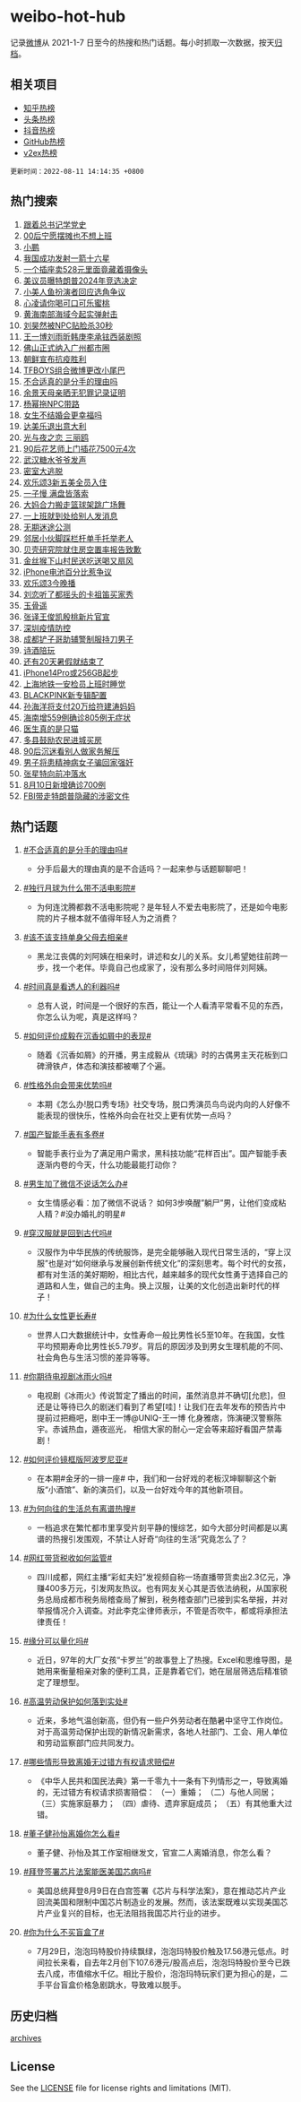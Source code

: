 # weibo-hot-hub

记录[微博](https://www.weibo.com)从 2021-1-7 日至今的热搜和热门话题。每小时抓取一次数据，按天[归档](archives)。

## 相关项目

- [知乎热榜](https://github.com/lonnyzhang423/zhihu-hot-hub)
- [头条热榜](https://github.com/lonnyzhang423/toutiao-hot-hub)
- [抖音热榜](https://github.com/lonnyzhang423/douyin-hot-hub)
- [GitHub热榜](https://github.com/lonnyzhang423/github-hot-hub)
- [v2ex热榜](https://github.com/lonnyzhang423/v2ex-hot-hub)


`更新时间：2022-08-11 14:14:35 +0800`

## 热门搜索

1. [跟着总书记学党史](https://m.weibo.cn/search?containerid=100103type%3D1%26t%3D10%26q%3D%23%E8%B7%9F%E7%9D%80%E6%80%BB%E4%B9%A6%E8%AE%B0%E5%AD%A6%E5%85%9A%E5%8F%B2%23&stream_entry_id=51&isnewpage=1&extparam=seat%3D1%26pos%3D0%26filter_type%3Drealtimehot%26dgr%3D0%26c_type%3D51%26cate%3D10103%26display_time%3D1660198472%26pre_seqid%3D16601984726970182217356&luicode=10000011&lfid=106003type%253D25%2526t%253D3%2526disable_hot%253D1%2526filter_type%253Drealtimehot)
1. [00后宁愿摆摊也不想上班](https://m.weibo.cn/search?containerid=100103type%3D1%26t%3D10%26q%3D%2300%E5%90%8E%E5%AE%81%E6%84%BF%E6%91%86%E6%91%8A%E4%B9%9F%E4%B8%8D%E6%83%B3%E4%B8%8A%E7%8F%AD%23&stream_entry_id=31&isnewpage=1&extparam=seat%3D1%26cate%3D0%26dgr%3D0%26realpos%3D1%26lcate%3D5001%26filter_type%3Drealtimehot%26pos%3D0%26c_type%3D31%26flag%3D0%26display_time%3D1660198472%26pre_seqid%3D16601984726970182217356&luicode=10000011&lfid=106003type%253D25%2526t%253D3%2526disable_hot%253D1%2526filter_type%253Drealtimehot)
1. [小鹏](https://m.weibo.cn/search?containerid=100103type%3D1%26t%3D10%26q%3D%E5%B0%8F%E9%B9%8F&stream_entry_id=31&isnewpage=1&extparam=seat%3D1%26cate%3D0%26dgr%3D0%26realpos%3D2%26lcate%3D5001%26filter_type%3Drealtimehot%26pos%3D1%26c_type%3D31%26flag%3D1%26display_time%3D1660198472%26pre_seqid%3D16601984726970182217356&luicode=10000011&lfid=106003type%253D25%2526t%253D3%2526disable_hot%253D1%2526filter_type%253Drealtimehot)
1. [我国成功发射一箭十六星](https://m.weibo.cn/search?containerid=100103type%3D1%26t%3D10%26q%3D%23%E6%88%91%E5%9B%BD%E6%88%90%E5%8A%9F%E5%8F%91%E5%B0%84%E4%B8%80%E7%AE%AD%E5%8D%81%E5%85%AD%E6%98%9F%23&stream_entry_id=31&isnewpage=1&extparam=seat%3D1%26cate%3D0%26dgr%3D0%26realpos%3D3%26lcate%3D5001%26filter_type%3Drealtimehot%26pos%3D2%26c_type%3D31%26flag%3D0%26display_time%3D1660198472%26pre_seqid%3D16601984726970182217356&luicode=10000011&lfid=106003type%253D25%2526t%253D3%2526disable_hot%253D1%2526filter_type%253Drealtimehot)
1. [一个插座卖528元里面竟藏着摄像头](https://m.weibo.cn/search?containerid=100103type%3D1%26t%3D10%26q%3D%23%E4%B8%80%E4%B8%AA%E6%8F%92%E5%BA%A7%E5%8D%96528%E5%85%83%E9%87%8C%E9%9D%A2%E7%AB%9F%E8%97%8F%E7%9D%80%E6%91%84%E5%83%8F%E5%A4%B4%23&stream_entry_id=31&isnewpage=1&extparam=seat%3D1%26cate%3D0%26dgr%3D0%26realpos%3D4%26lcate%3D5001%26filter_type%3Drealtimehot%26pos%3D3%26c_type%3D31%26flag%3D1%26display_time%3D1660198472%26pre_seqid%3D16601984726970182217356&luicode=10000011&lfid=106003type%253D25%2526t%253D3%2526disable_hot%253D1%2526filter_type%253Drealtimehot)
1. [美议员曝特朗普2024年竞选决定](https://m.weibo.cn/search?containerid=100103type%3D1%26t%3D10%26q%3D%23%E7%BE%8E%E8%AE%AE%E5%91%98%E6%9B%9D%E7%89%B9%E6%9C%97%E6%99%AE2024%E5%B9%B4%E7%AB%9E%E9%80%89%E5%86%B3%E5%AE%9A%23&stream_entry_id=31&isnewpage=1&extparam=seat%3D1%26cate%3D0%26dgr%3D0%26realpos%3D5%26lcate%3D5001%26filter_type%3Drealtimehot%26pos%3D4%26c_type%3D31%26flag%3D1%26display_time%3D1660198472%26pre_seqid%3D16601984726970182217356&luicode=10000011&lfid=106003type%253D25%2526t%253D3%2526disable_hot%253D1%2526filter_type%253Drealtimehot)
1. [小美人鱼扮演者回应选角争议](https://m.weibo.cn/search?containerid=100103type%3D1%26t%3D10%26q%3D%23%E5%B0%8F%E7%BE%8E%E4%BA%BA%E9%B1%BC%E6%89%AE%E6%BC%94%E8%80%85%E5%9B%9E%E5%BA%94%E9%80%89%E8%A7%92%E4%BA%89%E8%AE%AE%23&stream_entry_id=31&isnewpage=1&extparam=seat%3D1%26cate%3D0%26dgr%3D0%26realpos%3D6%26lcate%3D5001%26filter_type%3Drealtimehot%26pos%3D5%26c_type%3D31%26flag%3D1%26display_time%3D1660198472%26pre_seqid%3D16601984726970182217356&luicode=10000011&lfid=106003type%253D25%2526t%253D3%2526disable_hot%253D1%2526filter_type%253Drealtimehot)
1. [心凌请你喝可口可乐蜜桃](https://m.weibo.cn/search?containerid=100103type%3D1%26t%3D10%26q%3D%23%E5%BF%83%E5%87%8C%E8%AF%B7%E4%BD%A0%E5%96%9D%E5%8F%AF%E5%8F%A3%E5%8F%AF%E4%B9%90%E8%9C%9C%E6%A1%83%23&stream_entry_id=31&isnewpage=1&extparam=seat%3D1%26cate%3D0%26dgr%3D0%26adid%3D162411%26lcate%3D5001%26filter_type%3Drealtimehot%26pos%3D6%26c_type%3D31%26topic_ad%3D1%26display_time%3D1660198472%26pre_seqid%3D16601984726970182217356&luicode=10000011&lfid=106003type%253D25%2526t%253D3%2526disable_hot%253D1%2526filter_type%253Drealtimehot)
1. [黄海南部海域今起实弹射击](https://m.weibo.cn/search?containerid=100103type%3D1%26t%3D10%26q%3D%23%E9%BB%84%E6%B5%B7%E5%8D%97%E9%83%A8%E6%B5%B7%E5%9F%9F%E4%BB%8A%E8%B5%B7%E5%AE%9E%E5%BC%B9%E5%B0%84%E5%87%BB%23&stream_entry_id=31&isnewpage=1&extparam=seat%3D1%26cate%3D0%26dgr%3D0%26realpos%3D7%26lcate%3D5001%26filter_type%3Drealtimehot%26pos%3D7%26c_type%3D31%26flag%3D0%26display_time%3D1660198472%26pre_seqid%3D16601984726970182217356&luicode=10000011&lfid=106003type%253D25%2526t%253D3%2526disable_hot%253D1%2526filter_type%253Drealtimehot)
1. [刘昊然被NPC贴脸杀30秒](https://m.weibo.cn/search?containerid=100103type%3D1%26t%3D10%26q%3D%23%E5%88%98%E6%98%8A%E7%84%B6%E8%A2%ABNPC%E8%B4%B4%E8%84%B8%E6%9D%8030%E7%A7%92%23&stream_entry_id=31&isnewpage=1&extparam=seat%3D1%26cate%3D0%26dgr%3D0%26realpos%3D8%26lcate%3D5001%26filter_type%3Drealtimehot%26pos%3D8%26c_type%3D31%26flag%3D1%26display_time%3D1660198472%26pre_seqid%3D16601984726970182217356&luicode=10000011&lfid=106003type%253D25%2526t%253D3%2526disable_hot%253D1%2526filter_type%253Drealtimehot)
1. [王一博刘雨昕韩庚李承铉西装剧照](https://m.weibo.cn/search?containerid=100103type%3D1%26t%3D10%26q%3D%23%E7%8E%8B%E4%B8%80%E5%8D%9A%E5%88%98%E9%9B%A8%E6%98%95%E9%9F%A9%E5%BA%9A%E6%9D%8E%E6%89%BF%E9%93%89%E8%A5%BF%E8%A3%85%E5%89%A7%E7%85%A7%23&stream_entry_id=31&isnewpage=1&extparam=seat%3D1%26cate%3D0%26dgr%3D0%26realpos%3D9%26lcate%3D5001%26filter_type%3Drealtimehot%26pos%3D9%26c_type%3D31%26flag%3D1%26display_time%3D1660198472%26pre_seqid%3D16601984726970182217356&luicode=10000011&lfid=106003type%253D25%2526t%253D3%2526disable_hot%253D1%2526filter_type%253Drealtimehot)
1. [佛山正式纳入广州都市圈](https://m.weibo.cn/search?containerid=100103type%3D1%26t%3D10%26q%3D%23%E4%BD%9B%E5%B1%B1%E6%AD%A3%E5%BC%8F%E7%BA%B3%E5%85%A5%E5%B9%BF%E5%B7%9E%E9%83%BD%E5%B8%82%E5%9C%88%23&stream_entry_id=31&isnewpage=1&extparam=seat%3D1%26cate%3D0%26dgr%3D0%26realpos%3D10%26lcate%3D5001%26filter_type%3Drealtimehot%26pos%3D10%26c_type%3D31%26flag%3D1%26display_time%3D1660198472%26pre_seqid%3D16601984726970182217356&luicode=10000011&lfid=106003type%253D25%2526t%253D3%2526disable_hot%253D1%2526filter_type%253Drealtimehot)
1. [朝鲜宣布抗疫胜利](https://m.weibo.cn/search?containerid=100103type%3D1%26t%3D10%26q%3D%23%E6%9C%9D%E9%B2%9C%E5%AE%A3%E5%B8%83%E6%8A%97%E7%96%AB%E8%83%9C%E5%88%A9%23&stream_entry_id=31&isnewpage=1&extparam=seat%3D1%26cate%3D0%26dgr%3D0%26realpos%3D11%26lcate%3D5001%26filter_type%3Drealtimehot%26pos%3D11%26c_type%3D31%26flag%3D0%26display_time%3D1660198472%26pre_seqid%3D16601984726970182217356&luicode=10000011&lfid=106003type%253D25%2526t%253D3%2526disable_hot%253D1%2526filter_type%253Drealtimehot)
1. [TFBOYS组合微博更改小尾巴](https://m.weibo.cn/search?containerid=100103type%3D1%26t%3D10%26q%3D%23TFBOYS%E7%BB%84%E5%90%88%E5%BE%AE%E5%8D%9A%E6%9B%B4%E6%94%B9%E5%B0%8F%E5%B0%BE%E5%B7%B4%23&stream_entry_id=31&isnewpage=1&extparam=seat%3D1%26cate%3D0%26dgr%3D0%26realpos%3D12%26lcate%3D5001%26filter_type%3Drealtimehot%26pos%3D12%26c_type%3D31%26flag%3D0%26display_time%3D1660198472%26pre_seqid%3D16601984726970182217356&luicode=10000011&lfid=106003type%253D25%2526t%253D3%2526disable_hot%253D1%2526filter_type%253Drealtimehot)
1. [不合适真的是分手的理由吗](https://m.weibo.cn/search?containerid=100103type%3D1%26t%3D10%26q%3D%E4%B8%8D%E5%90%88%E9%80%82%E7%9C%9F%E7%9A%84%E6%98%AF%E5%88%86%E6%89%8B%E7%9A%84%E7%90%86%E7%94%B1%E5%90%97&stream_entry_id=31&isnewpage=1&extparam=seat%3D1%26cate%3D0%26dgr%3D0%26realpos%3D13%26lcate%3D5001%26filter_type%3Drealtimehot%26pos%3D13%26c_type%3D31%26flag%3D0%26display_time%3D1660198472%26pre_seqid%3D16601984726970182217356&luicode=10000011&lfid=106003type%253D25%2526t%253D3%2526disable_hot%253D1%2526filter_type%253Drealtimehot)
1. [余景天母亲晒无犯罪记录证明](https://m.weibo.cn/search?containerid=100103type%3D1%26t%3D10%26q%3D%23%E4%BD%99%E6%99%AF%E5%A4%A9%E6%AF%8D%E4%BA%B2%E6%99%92%E6%97%A0%E7%8A%AF%E7%BD%AA%E8%AE%B0%E5%BD%95%E8%AF%81%E6%98%8E%23&stream_entry_id=31&isnewpage=1&extparam=seat%3D1%26cate%3D0%26dgr%3D0%26realpos%3D14%26lcate%3D5001%26filter_type%3Drealtimehot%26pos%3D14%26c_type%3D31%26flag%3D0%26display_time%3D1660198472%26pre_seqid%3D16601984726970182217356&luicode=10000011&lfid=106003type%253D25%2526t%253D3%2526disable_hot%253D1%2526filter_type%253Drealtimehot)
1. [杨幂拖NPC带路](https://m.weibo.cn/search?containerid=100103type%3D1%26t%3D10%26q%3D%23%E6%9D%A8%E5%B9%82%E6%8B%96NPC%E5%B8%A6%E8%B7%AF%23&stream_entry_id=31&isnewpage=1&extparam=seat%3D1%26cate%3D0%26dgr%3D0%26realpos%3D15%26lcate%3D5001%26filter_type%3Drealtimehot%26pos%3D15%26c_type%3D31%26flag%3D1%26display_time%3D1660198472%26pre_seqid%3D16601984726970182217356&luicode=10000011&lfid=106003type%253D25%2526t%253D3%2526disable_hot%253D1%2526filter_type%253Drealtimehot)
1. [女生不结婚会更幸福吗](https://m.weibo.cn/search?containerid=100103type%3D1%26t%3D10%26q%3D%23%E5%A5%B3%E7%94%9F%E4%B8%8D%E7%BB%93%E5%A9%9A%E4%BC%9A%E6%9B%B4%E5%B9%B8%E7%A6%8F%E5%90%97%23&stream_entry_id=31&isnewpage=1&extparam=seat%3D1%26cate%3D0%26dgr%3D0%26realpos%3D16%26lcate%3D5001%26filter_type%3Drealtimehot%26pos%3D16%26c_type%3D31%26flag%3D0%26display_time%3D1660198472%26pre_seqid%3D16601984726970182217356&luicode=10000011&lfid=106003type%253D25%2526t%253D3%2526disable_hot%253D1%2526filter_type%253Drealtimehot)
1. [达美乐退出意大利](https://m.weibo.cn/search?containerid=100103type%3D1%26t%3D10%26q%3D%23%E8%BE%BE%E7%BE%8E%E4%B9%90%E9%80%80%E5%87%BA%E6%84%8F%E5%A4%A7%E5%88%A9%23&stream_entry_id=31&isnewpage=1&extparam=seat%3D1%26cate%3D0%26dgr%3D0%26realpos%3D17%26lcate%3D5001%26filter_type%3Drealtimehot%26pos%3D17%26c_type%3D31%26flag%3D0%26display_time%3D1660198472%26pre_seqid%3D16601984726970182217356&luicode=10000011&lfid=106003type%253D25%2526t%253D3%2526disable_hot%253D1%2526filter_type%253Drealtimehot)
1. [光与夜之恋 三丽鸥](https://m.weibo.cn/search?containerid=100103type%3D1%26t%3D10%26q%3D%E5%85%89%E4%B8%8E%E5%A4%9C%E4%B9%8B%E6%81%8B+%E4%B8%89%E4%B8%BD%E9%B8%A5&stream_entry_id=31&isnewpage=1&extparam=seat%3D1%26cate%3D0%26dgr%3D0%26realpos%3D18%26lcate%3D5001%26filter_type%3Drealtimehot%26pos%3D18%26c_type%3D31%26flag%3D1%26display_time%3D1660198472%26pre_seqid%3D16601984726970182217356&luicode=10000011&lfid=106003type%253D25%2526t%253D3%2526disable_hot%253D1%2526filter_type%253Drealtimehot)
1. [90后花艺师上门插花7500元4次](https://m.weibo.cn/search?containerid=100103type%3D1%26t%3D10%26q%3D%2390%E5%90%8E%E8%8A%B1%E8%89%BA%E5%B8%88%E4%B8%8A%E9%97%A8%E6%8F%92%E8%8A%B17500%E5%85%834%E6%AC%A1%23&stream_entry_id=31&isnewpage=1&extparam=seat%3D1%26cate%3D0%26dgr%3D0%26realpos%3D19%26lcate%3D5001%26filter_type%3Drealtimehot%26pos%3D19%26c_type%3D31%26flag%3D1%26display_time%3D1660198472%26pre_seqid%3D16601984726970182217356&luicode=10000011&lfid=106003type%253D25%2526t%253D3%2526disable_hot%253D1%2526filter_type%253Drealtimehot)
1. [武汉糖水爷爷发声](https://m.weibo.cn/search?containerid=100103type%3D1%26t%3D10%26q%3D%23%E6%AD%A6%E6%B1%89%E7%B3%96%E6%B0%B4%E7%88%B7%E7%88%B7%E5%8F%91%E5%A3%B0%23&stream_entry_id=31&isnewpage=1&extparam=seat%3D1%26cate%3D0%26dgr%3D0%26realpos%3D20%26lcate%3D5001%26filter_type%3Drealtimehot%26pos%3D20%26c_type%3D31%26flag%3D0%26display_time%3D1660198472%26pre_seqid%3D16601984726970182217356&luicode=10000011&lfid=106003type%253D25%2526t%253D3%2526disable_hot%253D1%2526filter_type%253Drealtimehot)
1. [密室大逃脱](https://m.weibo.cn/search?containerid=100103type%3D1%26t%3D10%26q%3D%E5%AF%86%E5%AE%A4%E5%A4%A7%E9%80%83%E8%84%B1&stream_entry_id=31&isnewpage=1&extparam=seat%3D1%26cate%3D0%26dgr%3D0%26realpos%3D21%26lcate%3D5001%26filter_type%3Drealtimehot%26pos%3D21%26c_type%3D31%26flag%3D0%26display_time%3D1660198472%26pre_seqid%3D16601984726970182217356&luicode=10000011&lfid=106003type%253D25%2526t%253D3%2526disable_hot%253D1%2526filter_type%253Drealtimehot)
1. [欢乐颂3新五美全员入住](https://m.weibo.cn/search?containerid=100103type%3D1%26t%3D10%26q%3D%23%E6%AC%A2%E4%B9%90%E9%A2%823%E6%96%B0%E4%BA%94%E7%BE%8E%E5%85%A8%E5%91%98%E5%85%A5%E4%BD%8F%23&stream_entry_id=31&isnewpage=1&extparam=seat%3D1%26cate%3D0%26dgr%3D0%26realpos%3D22%26lcate%3D5001%26filter_type%3Drealtimehot%26pos%3D22%26c_type%3D31%26flag%3D1%26display_time%3D1660198472%26pre_seqid%3D16601984726970182217356&luicode=10000011&lfid=106003type%253D25%2526t%253D3%2526disable_hot%253D1%2526filter_type%253Drealtimehot)
1. [一子慢 满盘皆落索](https://m.weibo.cn/search?containerid=100103type%3D1%26t%3D10%26q%3D%E4%B8%80%E5%AD%90%E6%85%A2+%E6%BB%A1%E7%9B%98%E7%9A%86%E8%90%BD%E7%B4%A2&stream_entry_id=31&isnewpage=1&extparam=seat%3D1%26cate%3D0%26dgr%3D0%26realpos%3D23%26lcate%3D5001%26filter_type%3Drealtimehot%26pos%3D23%26c_type%3D31%26flag%3D0%26display_time%3D1660198472%26pre_seqid%3D16601984726970182217356&luicode=10000011&lfid=106003type%253D25%2526t%253D3%2526disable_hot%253D1%2526filter_type%253Drealtimehot)
1. [大妈合力搬走篮球架跳广场舞](https://m.weibo.cn/search?containerid=100103type%3D1%26t%3D10%26q%3D%23%E5%A4%A7%E5%A6%88%E5%90%88%E5%8A%9B%E6%90%AC%E8%B5%B0%E7%AF%AE%E7%90%83%E6%9E%B6%E8%B7%B3%E5%B9%BF%E5%9C%BA%E8%88%9E%23&stream_entry_id=31&isnewpage=1&extparam=seat%3D1%26cate%3D0%26dgr%3D0%26realpos%3D24%26lcate%3D5001%26filter_type%3Drealtimehot%26pos%3D24%26c_type%3D31%26flag%3D0%26display_time%3D1660198472%26pre_seqid%3D16601984726970182217356&luicode=10000011&lfid=106003type%253D25%2526t%253D3%2526disable_hot%253D1%2526filter_type%253Drealtimehot)
1. [一上班就到处给别人发消息](http://m.weibo.cn/c/wbox?&id=j84w2uenjc&roomid=11788&q=%23%E4%B8%80%E4%B8%8A%E7%8F%AD%E5%B0%B1%E5%88%B0%E5%A4%84%E7%BB%99%E5%88%AB%E4%BA%BA%E5%8F%91%E6%B6%88%E6%81%AF%23&extparam=seat%3D1%26cate%3D0%26dgr%3D0%26realpos%3D25%26lcate%3D5001%26filter_type%3Drealtimehot%26pos%3D25%26c_type%3D31%26flag%3D1%26display_time%3D1660198472%26pre_seqid%3D16601984726970182217356&luicode=10000011&lfid=106003type%253D25%2526t%253D3%2526disable_hot%253D1%2526filter_type%253Drealtimehot)
1. [无期迷途公测](https://m.weibo.cn/search?containerid=100103type%3D1%26t%3D10%26q%3D%23%E6%97%A0%E6%9C%9F%E8%BF%B7%E9%80%94%E5%85%AC%E6%B5%8B%23&stream_entry_id=31&isnewpage=1&extparam=seat%3D1%26cate%3D0%26dgr%3D0%26realpos%3D26%26lcate%3D5001%26filter_type%3Drealtimehot%26pos%3D26%26c_type%3D31%26flag%3D1%26display_time%3D1660198472%26pre_seqid%3D16601984726970182217356&luicode=10000011&lfid=106003type%253D25%2526t%253D3%2526disable_hot%253D1%2526filter_type%253Drealtimehot)
1. [邻居小伙脚踩栏杆单手托举老人](https://m.weibo.cn/search?containerid=100103type%3D1%26t%3D10%26q%3D%23%E9%82%BB%E5%B1%85%E5%B0%8F%E4%BC%99%E8%84%9A%E8%B8%A9%E6%A0%8F%E6%9D%86%E5%8D%95%E6%89%8B%E6%89%98%E4%B8%BE%E8%80%81%E4%BA%BA%23&stream_entry_id=31&isnewpage=1&extparam=seat%3D1%26cate%3D0%26dgr%3D0%26realpos%3D27%26lcate%3D5001%26filter_type%3Drealtimehot%26pos%3D27%26c_type%3D31%26flag%3D1%26display_time%3D1660198472%26pre_seqid%3D16601984726970182217356&luicode=10000011&lfid=106003type%253D25%2526t%253D3%2526disable_hot%253D1%2526filter_type%253Drealtimehot)
1. [贝壳研究院就住房空置率报告致歉](https://m.weibo.cn/search?containerid=100103type%3D1%26t%3D10%26q%3D%23%E8%B4%9D%E5%A3%B3%E7%A0%94%E7%A9%B6%E9%99%A2%E5%B0%B1%E4%BD%8F%E6%88%BF%E7%A9%BA%E7%BD%AE%E7%8E%87%E6%8A%A5%E5%91%8A%E8%87%B4%E6%AD%89%23&stream_entry_id=31&isnewpage=1&extparam=seat%3D1%26cate%3D0%26dgr%3D0%26realpos%3D28%26lcate%3D5001%26filter_type%3Drealtimehot%26pos%3D28%26c_type%3D31%26flag%3D1%26display_time%3D1660198472%26pre_seqid%3D16601984726970182217356&luicode=10000011&lfid=106003type%253D25%2526t%253D3%2526disable_hot%253D1%2526filter_type%253Drealtimehot)
1. [金丝猴下山村民送吃送喝又扇风](https://m.weibo.cn/search?containerid=100103type%3D1%26t%3D10%26q%3D%23%E9%87%91%E4%B8%9D%E7%8C%B4%E4%B8%8B%E5%B1%B1%E6%9D%91%E6%B0%91%E9%80%81%E5%90%83%E9%80%81%E5%96%9D%E5%8F%88%E6%89%87%E9%A3%8E%23&stream_entry_id=31&isnewpage=1&extparam=seat%3D1%26cate%3D0%26dgr%3D0%26realpos%3D29%26lcate%3D5001%26filter_type%3Drealtimehot%26pos%3D29%26c_type%3D31%26flag%3D0%26display_time%3D1660198472%26pre_seqid%3D16601984726970182217356&luicode=10000011&lfid=106003type%253D25%2526t%253D3%2526disable_hot%253D1%2526filter_type%253Drealtimehot)
1. [iPhone电池百分比惹争议](https://m.weibo.cn/search?containerid=100103type%3D1%26t%3D10%26q%3D%23iPhone%E7%94%B5%E6%B1%A0%E7%99%BE%E5%88%86%E6%AF%94%E6%83%B9%E4%BA%89%E8%AE%AE%23&stream_entry_id=31&isnewpage=1&extparam=seat%3D1%26cate%3D0%26dgr%3D0%26realpos%3D30%26lcate%3D5001%26filter_type%3Drealtimehot%26pos%3D30%26c_type%3D31%26flag%3D0%26display_time%3D1660198472%26pre_seqid%3D16601984726970182217356&luicode=10000011&lfid=106003type%253D25%2526t%253D3%2526disable_hot%253D1%2526filter_type%253Drealtimehot)
1. [欢乐颂3今晚播](https://m.weibo.cn/search?containerid=100103type%3D1%26t%3D10%26q%3D%23%E6%AC%A2%E4%B9%90%E9%A2%823%E4%BB%8A%E6%99%9A%E6%92%AD%23&stream_entry_id=31&isnewpage=1&extparam=seat%3D1%26cate%3D0%26dgr%3D0%26realpos%3D31%26lcate%3D5001%26filter_type%3Drealtimehot%26pos%3D31%26c_type%3D31%26flag%3D0%26display_time%3D1660198472%26pre_seqid%3D16601984726970182217356&luicode=10000011&lfid=106003type%253D25%2526t%253D3%2526disable_hot%253D1%2526filter_type%253Drealtimehot)
1. [刘恋听了都摇头的卡祖笛买家秀](https://m.weibo.cn/search?containerid=100103type%3D1%26t%3D10%26q%3D%23%E5%88%98%E6%81%8B%E5%90%AC%E4%BA%86%E9%83%BD%E6%91%87%E5%A4%B4%E7%9A%84%E5%8D%A1%E7%A5%96%E7%AC%9B%E4%B9%B0%E5%AE%B6%E7%A7%80%23&stream_entry_id=31&isnewpage=1&extparam=seat%3D1%26cate%3D0%26dgr%3D0%26realpos%3D32%26lcate%3D5001%26filter_type%3Drealtimehot%26pos%3D32%26c_type%3D31%26flag%3D1%26display_time%3D1660198472%26pre_seqid%3D16601984726970182217356&luicode=10000011&lfid=106003type%253D25%2526t%253D3%2526disable_hot%253D1%2526filter_type%253Drealtimehot)
1. [玉骨遥](http://m.weibo.cn/c/wbox?&id=j84w2uenjc&roomid=10577&q=%23%E7%8E%89%E9%AA%A8%E9%81%A5%23&extparam=seat%3D1%26cate%3D0%26dgr%3D0%26realpos%3D33%26lcate%3D5001%26filter_type%3Drealtimehot%26pos%3D33%26c_type%3D31%26flag%3D0%26display_time%3D1660198472%26pre_seqid%3D16601984726970182217356&luicode=10000011&lfid=106003type%253D25%2526t%253D3%2526disable_hot%253D1%2526filter_type%253Drealtimehot)
1. [张译王俊凯殷桃新片官宣](https://m.weibo.cn/search?containerid=100103type%3D1%26t%3D10%26q%3D%23%E5%BC%A0%E8%AF%91%E7%8E%8B%E4%BF%8A%E5%87%AF%E6%AE%B7%E6%A1%83%E6%96%B0%E7%89%87%E5%AE%98%E5%AE%A3%23&stream_entry_id=31&isnewpage=1&extparam=seat%3D1%26cate%3D0%26dgr%3D0%26realpos%3D34%26lcate%3D5001%26filter_type%3Drealtimehot%26pos%3D34%26c_type%3D31%26flag%3D0%26display_time%3D1660198472%26pre_seqid%3D16601984726970182217356&luicode=10000011&lfid=106003type%253D25%2526t%253D3%2526disable_hot%253D1%2526filter_type%253Drealtimehot)
1. [深圳疫情防控](https://m.weibo.cn/search?containerid=100103type%3D1%26t%3D10%26q%3D%23%E6%B7%B1%E5%9C%B3%E7%96%AB%E6%83%85%E9%98%B2%E6%8E%A7%23&stream_entry_id=31&isnewpage=1&extparam=seat%3D1%26cate%3D0%26dgr%3D0%26realpos%3D35%26lcate%3D5001%26filter_type%3Drealtimehot%26pos%3D35%26c_type%3D31%26flag%3D0%26display_time%3D1660198472%26pre_seqid%3D16601984726970182217356&luicode=10000011&lfid=106003type%253D25%2526t%253D3%2526disable_hot%253D1%2526filter_type%253Drealtimehot)
1. [成都铲子哥助辅警制服持刀男子](https://m.weibo.cn/search?containerid=100103type%3D1%26t%3D10%26q%3D%23%E6%88%90%E9%83%BD%E9%93%B2%E5%AD%90%E5%93%A5%E5%8A%A9%E8%BE%85%E8%AD%A6%E5%88%B6%E6%9C%8D%E6%8C%81%E5%88%80%E7%94%B7%E5%AD%90%23&stream_entry_id=31&isnewpage=1&extparam=seat%3D1%26cate%3D0%26dgr%3D0%26realpos%3D36%26lcate%3D5001%26filter_type%3Drealtimehot%26pos%3D36%26c_type%3D31%26flag%3D1%26display_time%3D1660198472%26pre_seqid%3D16601984726970182217356&luicode=10000011&lfid=106003type%253D25%2526t%253D3%2526disable_hot%253D1%2526filter_type%253Drealtimehot)
1. [诗酒陪玩](https://m.weibo.cn/search?containerid=100103type%3D1%26t%3D10%26q%3D%23%E8%AF%97%E9%85%92%E9%99%AA%E7%8E%A9%23&stream_entry_id=31&isnewpage=1&extparam=seat%3D1%26cate%3D0%26dgr%3D0%26realpos%3D37%26lcate%3D5001%26filter_type%3Drealtimehot%26pos%3D37%26c_type%3D31%26flag%3D0%26display_time%3D1660198472%26pre_seqid%3D16601984726970182217356&luicode=10000011&lfid=106003type%253D25%2526t%253D3%2526disable_hot%253D1%2526filter_type%253Drealtimehot)
1. [还有20天暑假就结束了](https://m.weibo.cn/search?containerid=100103type%3D1%26t%3D10%26q%3D%23%E8%BF%98%E6%9C%8920%E5%A4%A9%E6%9A%91%E5%81%87%E5%B0%B1%E7%BB%93%E6%9D%9F%E4%BA%86%23&stream_entry_id=31&isnewpage=1&extparam=seat%3D1%26cate%3D0%26dgr%3D0%26realpos%3D38%26lcate%3D5001%26filter_type%3Drealtimehot%26pos%3D38%26c_type%3D31%26flag%3D1%26display_time%3D1660198472%26pre_seqid%3D16601984726970182217356&luicode=10000011&lfid=106003type%253D25%2526t%253D3%2526disable_hot%253D1%2526filter_type%253Drealtimehot)
1. [iPhone14Pro或256GB起步](https://m.weibo.cn/search?containerid=100103type%3D1%26t%3D10%26q%3D%23iPhone14Pro%E6%88%96256GB%E8%B5%B7%E6%AD%A5%23&stream_entry_id=31&isnewpage=1&extparam=seat%3D1%26cate%3D0%26dgr%3D0%26realpos%3D39%26lcate%3D5001%26filter_type%3Drealtimehot%26pos%3D39%26c_type%3D31%26flag%3D0%26display_time%3D1660198472%26pre_seqid%3D16601984726970182217356&luicode=10000011&lfid=106003type%253D25%2526t%253D3%2526disable_hot%253D1%2526filter_type%253Drealtimehot)
1. [上海地铁一安检员上班时睡觉](https://m.weibo.cn/search?containerid=100103type%3D1%26t%3D10%26q%3D%23%E4%B8%8A%E6%B5%B7%E5%9C%B0%E9%93%81%E4%B8%80%E5%AE%89%E6%A3%80%E5%91%98%E4%B8%8A%E7%8F%AD%E6%97%B6%E7%9D%A1%E8%A7%89%23&stream_entry_id=31&isnewpage=1&extparam=seat%3D1%26cate%3D0%26dgr%3D0%26realpos%3D40%26lcate%3D5001%26filter_type%3Drealtimehot%26pos%3D40%26c_type%3D31%26flag%3D1%26display_time%3D1660198472%26pre_seqid%3D16601984726970182217356&luicode=10000011&lfid=106003type%253D25%2526t%253D3%2526disable_hot%253D1%2526filter_type%253Drealtimehot)
1. [BLACKPINK新专辑配置](https://m.weibo.cn/search?containerid=100103type%3D1%26t%3D10%26q%3D%23BLACKPINK%E6%96%B0%E4%B8%93%E8%BE%91%E9%85%8D%E7%BD%AE%23&stream_entry_id=31&isnewpage=1&extparam=seat%3D1%26cate%3D0%26dgr%3D0%26realpos%3D41%26lcate%3D5001%26filter_type%3Drealtimehot%26pos%3D41%26c_type%3D31%26flag%3D0%26display_time%3D1660198472%26pre_seqid%3D16601984726970182217356&luicode=10000011&lfid=106003type%253D25%2526t%253D3%2526disable_hot%253D1%2526filter_type%253Drealtimehot)
1. [孙海洋将支付20万给符建涛妈妈](https://m.weibo.cn/search?containerid=100103type%3D1%26t%3D10%26q%3D%23%E5%AD%99%E6%B5%B7%E6%B4%8B%E5%B0%86%E6%94%AF%E4%BB%9820%E4%B8%87%E7%BB%99%E7%AC%A6%E5%BB%BA%E6%B6%9B%E5%A6%88%E5%A6%88%23&stream_entry_id=31&isnewpage=1&extparam=seat%3D1%26cate%3D0%26dgr%3D0%26realpos%3D42%26lcate%3D5001%26filter_type%3Drealtimehot%26pos%3D42%26c_type%3D31%26flag%3D0%26display_time%3D1660198472%26pre_seqid%3D16601984726970182217356&luicode=10000011&lfid=106003type%253D25%2526t%253D3%2526disable_hot%253D1%2526filter_type%253Drealtimehot)
1. [海南增559例确诊805例无症状](https://m.weibo.cn/search?containerid=100103type%3D1%26t%3D10%26q%3D%23%E6%B5%B7%E5%8D%97%E5%A2%9E559%E4%BE%8B%E7%A1%AE%E8%AF%8A805%E4%BE%8B%E6%97%A0%E7%97%87%E7%8A%B6%23&stream_entry_id=31&isnewpage=1&extparam=seat%3D1%26cate%3D0%26dgr%3D0%26realpos%3D43%26lcate%3D5001%26filter_type%3Drealtimehot%26pos%3D43%26c_type%3D31%26flag%3D0%26display_time%3D1660198472%26pre_seqid%3D16601984726970182217356&luicode=10000011&lfid=106003type%253D25%2526t%253D3%2526disable_hot%253D1%2526filter_type%253Drealtimehot)
1. [医生真的是只猫](https://m.weibo.cn/search?containerid=100103type%3D1%26t%3D10%26q%3D%23%E5%8C%BB%E7%94%9F%E7%9C%9F%E7%9A%84%E6%98%AF%E5%8F%AA%E7%8C%AB%23&stream_entry_id=31&isnewpage=1&extparam=seat%3D1%26cate%3D0%26dgr%3D0%26realpos%3D44%26lcate%3D5001%26filter_type%3Drealtimehot%26pos%3D44%26c_type%3D31%26flag%3D0%26display_time%3D1660198472%26pre_seqid%3D16601984726970182217356&luicode=10000011&lfid=106003type%253D25%2526t%253D3%2526disable_hot%253D1%2526filter_type%253Drealtimehot)
1. [多县鼓励农民进城买房](https://m.weibo.cn/search?containerid=100103type%3D1%26t%3D10%26q%3D%23%E5%A4%9A%E5%8E%BF%E9%BC%93%E5%8A%B1%E5%86%9C%E6%B0%91%E8%BF%9B%E5%9F%8E%E4%B9%B0%E6%88%BF%23&stream_entry_id=31&isnewpage=1&extparam=seat%3D1%26cate%3D0%26dgr%3D0%26realpos%3D45%26lcate%3D5001%26filter_type%3Drealtimehot%26pos%3D45%26c_type%3D31%26flag%3D0%26display_time%3D1660198472%26pre_seqid%3D16601984726970182217356&luicode=10000011&lfid=106003type%253D25%2526t%253D3%2526disable_hot%253D1%2526filter_type%253Drealtimehot)
1. [90后沉迷看别人做家务解压](https://m.weibo.cn/search?containerid=100103type%3D1%26t%3D10%26q%3D%2390%E5%90%8E%E6%B2%89%E8%BF%B7%E7%9C%8B%E5%88%AB%E4%BA%BA%E5%81%9A%E5%AE%B6%E5%8A%A1%E8%A7%A3%E5%8E%8B%23&stream_entry_id=31&isnewpage=1&extparam=seat%3D1%26cate%3D0%26dgr%3D0%26realpos%3D46%26lcate%3D5001%26filter_type%3Drealtimehot%26pos%3D46%26c_type%3D31%26flag%3D1%26display_time%3D1660198472%26pre_seqid%3D16601984726970182217356&luicode=10000011&lfid=106003type%253D25%2526t%253D3%2526disable_hot%253D1%2526filter_type%253Drealtimehot)
1. [男子将患精神病女子骗回家强奸](https://m.weibo.cn/search?containerid=100103type%3D1%26t%3D10%26q%3D%23%E7%94%B7%E5%AD%90%E5%B0%86%E6%82%A3%E7%B2%BE%E7%A5%9E%E7%97%85%E5%A5%B3%E5%AD%90%E9%AA%97%E5%9B%9E%E5%AE%B6%E5%BC%BA%E5%A5%B8%23&stream_entry_id=31&isnewpage=1&extparam=seat%3D1%26cate%3D0%26dgr%3D0%26realpos%3D47%26lcate%3D5001%26filter_type%3Drealtimehot%26pos%3D47%26c_type%3D31%26flag%3D0%26display_time%3D1660198472%26pre_seqid%3D16601984726970182217356&luicode=10000011&lfid=106003type%253D25%2526t%253D3%2526disable_hot%253D1%2526filter_type%253Drealtimehot)
1. [张星特向前冲落水](https://m.weibo.cn/search?containerid=100103type%3D1%26t%3D10%26q%3D%23%E5%BC%A0%E6%98%9F%E7%89%B9%E5%90%91%E5%89%8D%E5%86%B2%E8%90%BD%E6%B0%B4%23&stream_entry_id=31&isnewpage=1&extparam=seat%3D1%26cate%3D0%26dgr%3D0%26realpos%3D48%26lcate%3D5001%26filter_type%3Drealtimehot%26pos%3D48%26c_type%3D31%26flag%3D1%26display_time%3D1660198472%26pre_seqid%3D16601984726970182217356&luicode=10000011&lfid=106003type%253D25%2526t%253D3%2526disable_hot%253D1%2526filter_type%253Drealtimehot)
1. [8月10日新增确诊700例](https://m.weibo.cn/search?containerid=100103type%3D1%26t%3D10%26q%3D%238%E6%9C%8810%E6%97%A5%E6%96%B0%E5%A2%9E%E7%A1%AE%E8%AF%8A700%E4%BE%8B%23&stream_entry_id=31&isnewpage=1&extparam=seat%3D1%26cate%3D0%26dgr%3D0%26realpos%3D49%26lcate%3D5001%26filter_type%3Drealtimehot%26pos%3D49%26c_type%3D31%26flag%3D1%26display_time%3D1660198472%26pre_seqid%3D16601984726970182217356&luicode=10000011&lfid=106003type%253D25%2526t%253D3%2526disable_hot%253D1%2526filter_type%253Drealtimehot)
1. [FBI带走特朗普隐藏的涉密文件](https://m.weibo.cn/search?containerid=100103type%3D1%26t%3D10%26q%3D%23FBI%E5%B8%A6%E8%B5%B0%E7%89%B9%E6%9C%97%E6%99%AE%E9%9A%90%E8%97%8F%E7%9A%84%E6%B6%89%E5%AF%86%E6%96%87%E4%BB%B6%23&stream_entry_id=31&isnewpage=1&extparam=seat%3D1%26cate%3D0%26dgr%3D0%26realpos%3D50%26lcate%3D5001%26filter_type%3Drealtimehot%26pos%3D50%26c_type%3D31%26flag%3D0%26display_time%3D1660198472%26pre_seqid%3D16601984726970182217356&luicode=10000011&lfid=106003type%253D25%2526t%253D3%2526disable_hot%253D1%2526filter_type%253Drealtimehot)

## 热门话题

1. [#不合适真的是分手的理由吗#](https://m.weibo.cn/search?containerid=231522type%3D1%26t%3D10%26q%3D%23%E4%B8%8D%E5%90%88%E9%80%82%E7%9C%9F%E7%9A%84%E6%98%AF%E5%88%86%E6%89%8B%E7%9A%84%E7%90%86%E7%94%B1%E5%90%97%23&stream_entry_id=128&isnewpage=1&extparam=seat%3D1%26pos%3D1-0-0%26lcate%3D5004%26unitid%3D1660183566475%26c_type%3D128%26dgr%3D0%26cate%3D5004%26display_time%3D1660198475%26pre_seqid%3D16601984750050650073&luicode=10000011&lfid=231648_-_4)
    - 分手后最大的理由真的是不合适吗？一起来参与话题聊聊吧！

1. [#独行月球为什么带不活电影院#](https://m.weibo.cn/search?containerid=231522type%3D1%26t%3D10%26q%3D%23%E7%8B%AC%E8%A1%8C%E6%9C%88%E7%90%83%E4%B8%BA%E4%BB%80%E4%B9%88%E5%B8%A6%E4%B8%8D%E6%B4%BB%E7%94%B5%E5%BD%B1%E9%99%A2%23&stream_entry_id=128&isnewpage=1&extparam=seat%3D1%26pos%3D1-0-1%26lcate%3D5004%26unitid%3D1660131681673%26c_type%3D128%26dgr%3D0%26cate%3D5004%26display_time%3D1660198475%26pre_seqid%3D16601984750050650073&luicode=10000011&lfid=231648_-_4)
    - 为何连沈腾都救不活电影院呢？是年轻人不爱去电影院了，还是如今电影院的片子根本就不值得年轻人为之消费？

1. [#该不该支持单身父母去相亲#](https://m.weibo.cn/search?containerid=231522type%3D1%26t%3D10%26q%3D%23%E8%AF%A5%E4%B8%8D%E8%AF%A5%E6%94%AF%E6%8C%81%E5%8D%95%E8%BA%AB%E7%88%B6%E6%AF%8D%E5%8E%BB%E7%9B%B8%E4%BA%B2%23&stream_entry_id=128&isnewpage=1&extparam=seat%3D1%26pos%3D1-0-2%26lcate%3D5004%26unitid%3D1660128375357%26c_type%3D128%26dgr%3D0%26cate%3D5004%26display_time%3D1660198475%26pre_seqid%3D16601984750050650073&luicode=10000011&lfid=231648_-_4)
    - 黑龙江丧偶的刘阿姨在相亲时，讲述和女儿的关系。女儿希望她往前跨一步，找一个老伴。毕竟自己也成家了，没有那么多时间陪伴刘阿姨。

1. [#时间真是看透人的利器吗#](https://m.weibo.cn/search?containerid=231522type%3D1%26t%3D10%26q%3D%23%E6%97%B6%E9%97%B4%E7%9C%9F%E6%98%AF%E7%9C%8B%E9%80%8F%E4%BA%BA%E7%9A%84%E5%88%A9%E5%99%A8%E5%90%97%23&stream_entry_id=128&isnewpage=1&extparam=seat%3D1%26pos%3D1-0-3%26lcate%3D5004%26unitid%3D1660142166559%26c_type%3D128%26dgr%3D0%26cate%3D5004%26display_time%3D1660198475%26pre_seqid%3D16601984750050650073&luicode=10000011&lfid=231648_-_4)
    - 总有人说，时间是一个很好的东西，能让一个人看清平常看不见的东西，你怎么认为呢，真是这样吗？

1. [#如何评价成毅在沉香如屑中的表现#](https://m.weibo.cn/search?containerid=231522type%3D1%26t%3D10%26q%3D%23%E5%A6%82%E4%BD%95%E8%AF%84%E4%BB%B7%E6%88%90%E6%AF%85%E5%9C%A8%E6%B2%89%E9%A6%99%E5%A6%82%E5%B1%91%E4%B8%AD%E7%9A%84%E8%A1%A8%E7%8E%B0%23&stream_entry_id=128&isnewpage=1&extparam=seat%3D1%26pos%3D1-0-4%26lcate%3D5004%26unitid%3D1660089395797%26c_type%3D128%26dgr%3D0%26cate%3D5004%26display_time%3D1660198475%26pre_seqid%3D16601984750050650073&luicode=10000011&lfid=231648_-_4)
    - 随着《沉香如屑》的开播，男主成毅从《琉璃》时的古偶男主天花板到口碑滑铁卢，体态和演技都被嘲了个遍。

1. [#性格外向会带来优势吗#](https://m.weibo.cn/search?containerid=231522type%3D1%26t%3D10%26q%3D%23%E6%80%A7%E6%A0%BC%E5%A4%96%E5%90%91%E4%BC%9A%E5%B8%A6%E6%9D%A5%E4%BC%98%E5%8A%BF%E5%90%97%23&stream_entry_id=128&isnewpage=1&extparam=seat%3D1%26pos%3D1-0-5%26lcate%3D5004%26unitid%3D1660048596238%26c_type%3D128%26dgr%3D0%26cate%3D5004%26display_time%3D1660198475%26pre_seqid%3D16601984750050650073&luicode=10000011&lfid=231648_-_4)
    - 本期《怎么办!脱口秀专场》社交专场，脱口秀演员鸟鸟说内向的人好像不能表现的很快乐，性格外向会在社交上更有优势一点吗？

1. [#国产智能手表有多卷#](https://m.weibo.cn/search?containerid=231522type%3D1%26t%3D10%26q%3D%23%E5%9B%BD%E4%BA%A7%E6%99%BA%E8%83%BD%E6%89%8B%E8%A1%A8%E6%9C%89%E5%A4%9A%E5%8D%B7%23&stream_entry_id=128&isnewpage=1&extparam=seat%3D1%26pos%3D1-0-6%26lcate%3D5004%26unitid%3D1660127771771%26c_type%3D128%26dgr%3D0%26cate%3D5004%26display_time%3D1660198475%26pre_seqid%3D16601984750050650073&luicode=10000011&lfid=231648_-_4)
    - 智能手表行业为了满足用户需求，黑科技功能“花样百出”。国产智能手表逐渐内卷的今天，什么功能最能打动你？

1. [#男生加了微信不说话怎么办#](https://m.weibo.cn/search?containerid=231522type%3D1%26t%3D10%26q%3D%23%E7%94%B7%E7%94%9F%E5%8A%A0%E4%BA%86%E5%BE%AE%E4%BF%A1%E4%B8%8D%E8%AF%B4%E8%AF%9D%E6%80%8E%E4%B9%88%E5%8A%9E%23&stream_entry_id=128&isnewpage=1&extparam=seat%3D1%26pos%3D1-0-7%26lcate%3D5004%26unitid%3Dm1660198230%26c_type%3D128%26dgr%3D0%26cate%3D5004%26display_time%3D1660198475%26pre_seqid%3D16601984750050650073&luicode=10000011&lfid=231648_-_4)
    - 女生情感必看：加了微信不说话？
如何3步唤醒”躺尸”男，让他们变成粘人精？#没办婚礼的明星#

1. [#穿汉服就是回到古代吗#](https://m.weibo.cn/search?containerid=231522type%3D1%26t%3D10%26q%3D%23%E7%A9%BF%E6%B1%89%E6%9C%8D%E5%B0%B1%E6%98%AF%E5%9B%9E%E5%88%B0%E5%8F%A4%E4%BB%A3%E5%90%97%23&stream_entry_id=128&isnewpage=1&extparam=seat%3D1%26pos%3D1-0-8%26lcate%3D5004%26unitid%3D1660040512439%26c_type%3D128%26dgr%3D0%26cate%3D5004%26display_time%3D1660198475%26pre_seqid%3D16601984750050650073&luicode=10000011&lfid=231648_-_4)
    - 汉服作为中华民族的传统服饰，是完全能够融入现代日常生活的，“穿上汉服”也是对“如何继承与发展创新传统文化”的深刻思考。每个时代的女孩，都有对生活的美好期盼，相比古代，越来越多的现代女性勇于选择自己的道路和人生，做自己的主角。换上汉服，让美的文化创造出新时代的样子！

1. [#为什么女性更长寿#](https://m.weibo.cn/search?containerid=231522type%3D1%26t%3D10%26q%3D%23%E4%B8%BA%E4%BB%80%E4%B9%88%E5%A5%B3%E6%80%A7%E6%9B%B4%E9%95%BF%E5%AF%BF%23&stream_entry_id=128&isnewpage=1&extparam=seat%3D1%26pos%3D1-0-9%26lcate%3D5004%26unitid%3D1660119386112%26c_type%3D128%26dgr%3D0%26cate%3D5004%26display_time%3D1660198475%26pre_seqid%3D16601984750050650073&luicode=10000011&lfid=231648_-_4)
    - 世界人口大数据统计中，女性寿命一般比男性长5至10年。在我国，女性平均预期寿命比男性长5.79岁。背后的原因涉及到男女生理机能的不同、社会角色与生活习惯的差异等等。

1. [#你期待电视剧冰雨火吗#](https://m.weibo.cn/search?containerid=231522type%3D1%26t%3D10%26q%3D%23%E4%BD%A0%E6%9C%9F%E5%BE%85%E7%94%B5%E8%A7%86%E5%89%A7%E5%86%B0%E9%9B%A8%E7%81%AB%E5%90%97%23&stream_entry_id=128&isnewpage=1&extparam=seat%3D1%26pos%3D1-0-10%26lcate%3D5004%26unitid%3D1660037493478%26c_type%3D128%26dgr%3D0%26cate%3D5004%26display_time%3D1660198475%26pre_seqid%3D16601984750050650073&luicode=10000011&lfid=231648_-_4)
    - 电视剧《冰雨火》传说暂定了播出的时间，虽然消息并不确切[允悲]，但还是让等待已久的剧迷们看到了希望[哇]！让我们在去年发布的预告片中提前过把瘾吧，剧中王一博@UNIQ-王一博  化身雅痞，饰演硬汉警察陈宇。赤诚热血，遁夜巡光， 相信大家的耐心一定会等来超好看国产禁毒剧！

1. [#如何评价镜框版阿波罗尼亚#](https://m.weibo.cn/search?containerid=231522type%3D1%26t%3D10%26q%3D%23%E5%A6%82%E4%BD%95%E8%AF%84%E4%BB%B7%E9%95%9C%E6%A1%86%E7%89%88%E9%98%BF%E6%B3%A2%E7%BD%97%E5%B0%BC%E4%BA%9A%23&stream_entry_id=128&isnewpage=1&extparam=seat%3D1%26pos%3D1-0-11%26lcate%3D5004%26unitid%3Dm1660198227%26c_type%3D128%26dgr%3D0%26cate%3D5004%26display_time%3D1660198475%26pre_seqid%3D16601984750050650073&luicode=10000011&lfid=231648_-_4)
    - 在本期#金牙的一排一座# 中，我们和一台好戏的老板汉坤聊聊这个新版“小酒馆”、新的演员们，以及一台好戏今年的其他新项目。

1. [#为何向往的生活总有离谱热搜#](https://m.weibo.cn/search?containerid=231522type%3D1%26t%3D10%26q%3D%23%E4%B8%BA%E4%BD%95%E5%90%91%E5%BE%80%E7%9A%84%E7%94%9F%E6%B4%BB%E6%80%BB%E6%9C%89%E7%A6%BB%E8%B0%B1%E7%83%AD%E6%90%9C%23&stream_entry_id=128&isnewpage=1&extparam=seat%3D1%26pos%3D1-0-12%26lcate%3D5004%26unitid%3Dm1660198226%26c_type%3D128%26dgr%3D0%26cate%3D5004%26display_time%3D1660198475%26pre_seqid%3D16601984750050650073&luicode=10000011&lfid=231648_-_4)
    - 一档追求在繁忙都市里享受片刻平静的慢综艺，如今大部分时间都是以离谱的热搜引发围观，不禁让人好奇“向往的生活”究竟怎么了？

1. [#网红带货税收如何监管#](https://m.weibo.cn/search?containerid=231522type%3D1%26t%3D10%26q%3D%23%E7%BD%91%E7%BA%A2%E5%B8%A6%E8%B4%A7%E7%A8%8E%E6%94%B6%E5%A6%82%E4%BD%95%E7%9B%91%E7%AE%A1%23&stream_entry_id=128&isnewpage=1&extparam=seat%3D1%26pos%3D1-0-13%26lcate%3D5004%26unitid%3Dm1660198215%26c_type%3D128%26dgr%3D0%26cate%3D5004%26display_time%3D1660198475%26pre_seqid%3D16601984750050650073&luicode=10000011&lfid=231648_-_4)
    - 四川成都，网红主播“彩虹夫妇”发视频自称一场直播带货卖出2.3亿元，净赚400多万元，引发网友热议。也有网友关心其是否依法纳税，从国家税务总局成都市税务局稽查局了解到，税务稽查部门已接到实名举报，并对举报情况介入调查。对此李克尘律师表示，不管是否吹牛，都或将承担法律责任！

1. [#缘分可以量化吗#](https://m.weibo.cn/search?containerid=231522type%3D1%26t%3D10%26q%3D%23%E7%BC%98%E5%88%86%E5%8F%AF%E4%BB%A5%E9%87%8F%E5%8C%96%E5%90%97%23&stream_entry_id=128&isnewpage=1&extparam=seat%3D1%26pos%3D1-0-14%26lcate%3D5004%26unitid%3Dm1660198216%26c_type%3D128%26dgr%3D0%26cate%3D5004%26display_time%3D1660198475%26pre_seqid%3D16601984750050650073&luicode=10000011&lfid=231648_-_4)
    - 近日，97年的大厂女孩“卡罗兰”的故事登上了热搜。Excel和思维导图，是她用来衡量相亲对象的便利工具，正是靠着它们，她在层层筛选后精准锁定了理想型。

1. [#高温劳动保护如何落到实处#](https://m.weibo.cn/search?containerid=231522type%3D1%26t%3D10%26q%3D%23%E9%AB%98%E6%B8%A9%E5%8A%B3%E5%8A%A8%E4%BF%9D%E6%8A%A4%E5%A6%82%E4%BD%95%E8%90%BD%E5%88%B0%E5%AE%9E%E5%A4%84%23&stream_entry_id=128&isnewpage=1&extparam=seat%3D1%26pos%3D1-0-15%26lcate%3D5004%26unitid%3Dm1660198225%26c_type%3D128%26dgr%3D0%26cate%3D5004%26display_time%3D1660198475%26pre_seqid%3D16601984750050650073&luicode=10000011&lfid=231648_-_4)
    - 近来，多地气温创新高，但仍有一些户外劳动者在酷暑中坚守工作岗位。对于高温劳动保护出现的新情况新需求，各地人社部门、工会、用人单位和劳动监察部门应共同发力。

1. [#哪些情形导致离婚无过错方有权请求赔偿#](https://m.weibo.cn/search?containerid=231522type%3D1%26t%3D10%26q%3D%23%E5%93%AA%E4%BA%9B%E6%83%85%E5%BD%A2%E5%AF%BC%E8%87%B4%E7%A6%BB%E5%A9%9A%E6%97%A0%E8%BF%87%E9%94%99%E6%96%B9%E6%9C%89%E6%9D%83%E8%AF%B7%E6%B1%82%E8%B5%94%E5%81%BF%23&stream_entry_id=128&isnewpage=1&extparam=seat%3D1%26pos%3D1-0-16%26lcate%3D5004%26unitid%3D1660125706801%26c_type%3D128%26dgr%3D0%26cate%3D5004%26display_time%3D1660198475%26pre_seqid%3D16601984750050650073&luicode=10000011&lfid=231648_-_4)
    - 《中华人民共和国民法典》第一千零九十一条有下列情形之一，导致离婚的，无过错方有权请求损害赔偿：
（一）重婚；
（二）与他人同居；
（三）实施家庭暴力；
（四）虐待、遗弃家庭成员；
（五）有其他重大过错。

1. [#董子健孙怡离婚你怎么看#](https://m.weibo.cn/search?containerid=231522type%3D1%26t%3D10%26q%3D%23%E8%91%A3%E5%AD%90%E5%81%A5%E5%AD%99%E6%80%A1%E7%A6%BB%E5%A9%9A%E4%BD%A0%E6%80%8E%E4%B9%88%E7%9C%8B%23&stream_entry_id=128&isnewpage=1&extparam=seat%3D1%26pos%3D1-0-17%26lcate%3D5004%26unitid%3Dm1660198222%26c_type%3D128%26dgr%3D0%26cate%3D5004%26display_time%3D1660198475%26pre_seqid%3D16601984750050650073&luicode=10000011&lfid=231648_-_4)
    - 董子健、孙怡及其工作室相继发文，官宣二人离婚消息，你怎么看？

1. [#拜登签署芯片法案能医美国芯病吗#](https://m.weibo.cn/search?containerid=231522type%3D1%26t%3D10%26q%3D%23%E6%8B%9C%E7%99%BB%E7%AD%BE%E7%BD%B2%E8%8A%AF%E7%89%87%E6%B3%95%E6%A1%88%E8%83%BD%E5%8C%BB%E7%BE%8E%E5%9B%BD%E8%8A%AF%E7%97%85%E5%90%97%23&stream_entry_id=128&isnewpage=1&extparam=seat%3D1%26pos%3D1-0-18%26lcate%3D5004%26unitid%3D1660114892061%26c_type%3D128%26dgr%3D0%26cate%3D5004%26display_time%3D1660198475%26pre_seqid%3D16601984750050650073&luicode=10000011&lfid=231648_-_4)
    - 美国总统拜登8月9日在白宫签署《芯片与科学法案》，意在推动芯片产业回流美国和限制中国芯片制造业的发展。然而，该法案既难以实现美国芯片产业复兴的目标，也无法阻挡我国芯片行业的进步。

1. [#你为什么不买盲盒了#](https://m.weibo.cn/search?containerid=231522type%3D1%26t%3D10%26q%3D%23%E4%BD%A0%E4%B8%BA%E4%BB%80%E4%B9%88%E4%B8%8D%E4%B9%B0%E7%9B%B2%E7%9B%92%E4%BA%86%23&stream_entry_id=128&isnewpage=1&extparam=seat%3D1%26pos%3D1-0-19%26lcate%3D5004%26unitid%3Dm1660198206%26c_type%3D128%26dgr%3D0%26cate%3D5004%26display_time%3D1660198475%26pre_seqid%3D16601984750050650073&luicode=10000011&lfid=231648_-_4)
    - 7月29日，泡泡玛特股价持续飘绿，泡泡玛特股价触及17.56港元低点。时间拉长来看，自去年2月创下107.6港元/股高点后，泡泡玛特股价至今已跌去八成，市值缩水千亿。相比于股价，泡泡玛特玩家们更为担心的是，二手平台盲盒价格急剧跳水，导致难以脱手。


## 历史归档

[archives](archives)

## License

See the [LICENSE](LICENSE) file for license rights and limitations (MIT).
